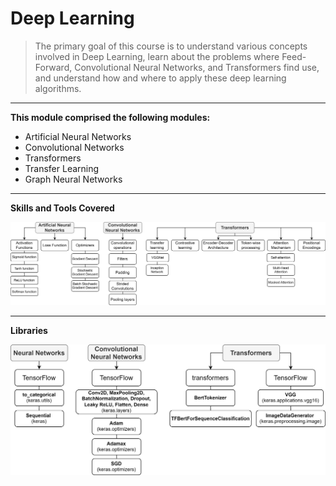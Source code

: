 # Deep Learning
<p align='justify'>
  <blockquote>
    The primary goal of this course is to understand various concepts involved in Deep Learning, learn about the problems where       Feed-Forward, Convolutional Neural Networks, and Transformers find use, and understand how and where to apply these deep          learning algorithms.
  </blockquote>
</p>

---
**This module comprised the following modules:**
- Artificial Neural Networks
- Convolutional Networks
- Transformers
- Transfer Learning
- Graph Neural Networks
---
**Skills and Tools Covered**

<p align='center'>
  <img src='https://github.com/Gr3Fin/Courses_and_Certificates/blob/main/Data_Science_Program_Leveraging_AI_for_Effective_Decision-Making/images/Skills%20and%20Tools-Deep%20Learning_skills.svg'>
</p>

---
**Libraries**

<p align='center'>
  <img src='https://github.com/Gr3Fin/Courses_and_Certificates/blob/main/Data_Science_Program_Leveraging_AI_for_Effective_Decision-Making/images/Skills%20and%20Tools-Deep%20Learning_libraries.svg'>
</p>
